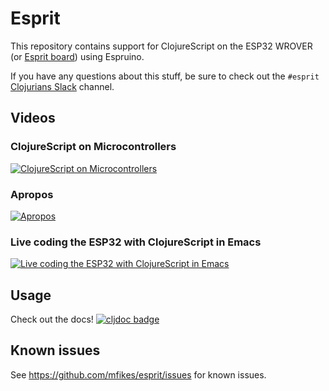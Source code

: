 # Esprit
This repository contains support for ClojureScript on the ESP32 WROVER (or [Esprit board](https://github.com/mfikes/esprit-board)) using Espruino.

If you have any questions about this stuff, be sure to check out the `#esprit` [Clojurians Slack](https://clojurians.net) channel.

## Videos

### ClojureScript on Microcontrollers
[![ClojureScript on Microcontrollers](http://img.youtube.com/vi/u1jr4v7dhoo/0.jpg)](http://www.youtube.com/watch?v=u1jr4v7dhoo "ClojureScript on Microcontrollers")

### Apropos
[![Apropos](http://img.youtube.com/vi/J0wF92Zvq2c/0.jpg)](http://www.youtube.com/watch?v=J0wF92Zvq2c "Apropos")

### Live coding the ESP32 with ClojureScript in Emacs
[![Live coding the ESP32 with ClojureScript in Emacs](http://img.youtube.com/vi/WYSL-fD_ogA/0.jpg)](http://www.youtube.com/watch?v=WYSL-fD_ogA "Live coding the ESP32 with ClojureScript in Emacs")

## Usage
Check out the docs! 
[![cljdoc badge](https://cljdoc.org/badge/esprit/esprit)](https://cljdoc.org/d/esprit/esprit/CURRENT)

## Known issues

See https://github.com/mfikes/esprit/issues for known issues.
